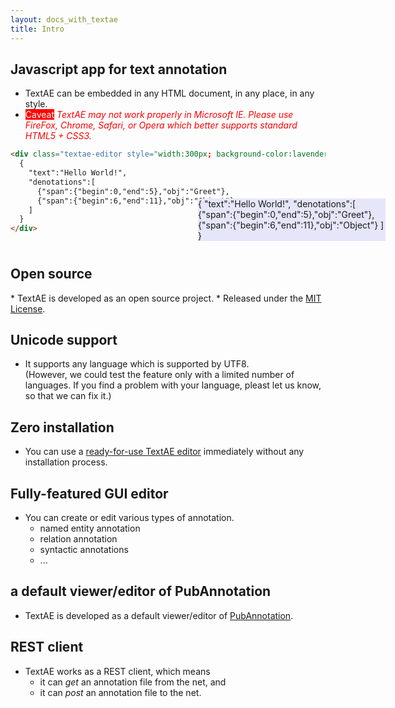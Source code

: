 ```yaml
---
layout: docs_with_textae
title: Intro
---
```


## <i class="fa fa-check" aria-hidden="true"></i> Javascript app for text annotation

* TextAE can be embedded in any HTML document, in any place, in any style.
* <span style="background-color:#F00; color:#FFF">Caveat</span> <span style="color:#F00; font-style:italic">TextAE may not work properly in Microsoft IE. Please use FireFox, Chrome, Safari, or Opera which better supports standard HTML5 + CSS3.</span>

```HTML
<div class="textae-editor style="width:300px; background-color:lavender; position:relative; top:-70px; left:300px"">
  {
    "text":"Hello World!",
    "denotations":[
      {"span":{"begin":0,"end":5},"obj":"Greet"},
      {"span":{"begin":6,"end":11},"obj":"Object"}
    ]
  }
</div>
```

<div class="textae-editor" style="width:300px; background-color:lavender; position:relative; top:-70px; left:300px">
{
"text":"Hello World!",
"denotations":[
	{"span":{"begin":0,"end":5},"obj":"Greet"},
	{"span":{"begin":6,"end":11},"obj":"Object"}
]
}
</div>

<h2 style="margin-top:-30px"><i class="fa fa-check" aria-hidden="true"></i> Open source</h2>
* TextAE is developed as an open source project.
* Released under the <a href="https://opensource.org/licenses/MIT">MIT License</a>.

## <i class="fa fa-check" aria-hidden="true"></i> Unicode support
* It supports any language which is supported by UTF8.
<br/>(However, we could test the feature only with a limited number of languages. If you find a problem with your language, pleast let us know, so that we can fix it.)


## <i class="fa fa-check" aria-hidden="true"></i> Zero installation
* You can use a <a href="{{site.baseurl}}/editor.html?mode=edit">ready-for-use TextAE editor</a> immediately without any installation process.

## <i class="fa fa-check" aria-hidden="true"></i> Fully-featured GUI editor
* You can create or edit various types of annotation.
  * named entity annotation
  * relation annotation
  * syntactic annotations
  * ...

## <i class="fa fa-check" aria-hidden="true"></i> a default viewer/editor of PubAnnotation
* TextAE is developed as a default viewer/editor of [PubAnnotation](http://pubannotation.org).

## <i class="fa fa-check" aria-hidden="true"></i> REST client
* TextAE works as a REST client, which means
  * it can _get_ an annotation file from the net, and
  * it can _post_ an annotation file to the net.
